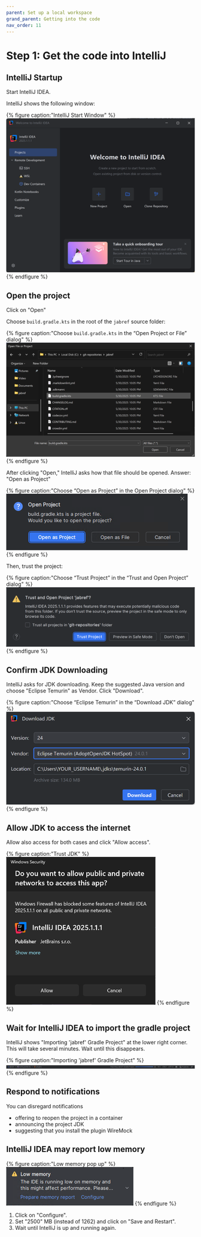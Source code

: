 ```yaml
---
parent: Set up a local workspace
grand_parent: Getting into the code
nav_order: 11
---
```


# Step 1: Get the code into IntelliJ

## IntelliJ Startup

Start IntelliJ IDEA.

IntelliJ shows the following window:

{% figure caption:"IntelliJ Start Window" %}
![IntelliJ Start Window](11-01-intellij-start-window.png)
{% endfigure %}

## Open the project

Click on "Open"

Choose `build.gradle.kts` in the root of the `jabref` source folder:

{% figure caption:"Choose `build.gradle.kts` in the “Open Project or File” dialog" %}
![Open File or Project dialog](11-02-choose-build-gradle-kts.png)
{% endfigure %}

After clicking "Open," IntelliJ asks how that file should be opened.
Answer: "Open as Project"

{% figure caption:"Choose “Open as Project” in the Open Project dialog" %}
![Open Project dialog](11-03-guidelines-choose-open-as-project.png)
{% endfigure %}

Then, trust the project:

{% figure caption:"Choose “Trust Project” in the “Trust and Open Project” dialog" %}
![Trust and Open Project dialog](11-04-guidelines-trust-project.png)
{% endfigure %}

## Confirm JDK Downloading

IntelliJ asks for JDK downloading.
Keep the suggested Java version and choose "Eclipse Temurin" as Vendor.
Click "Download".

{% figure caption:"Choose “Eclipse Temurin” in the “Download JDK” dialog" %}
![Choose Eclipse Temurin](11-05-download-jdk-temurin.png)
{% endfigure %}

## Allow JDK to access the internet

Allow also access for both cases and click "Allow access".

{% figure caption:"Trust JDK" %}
![Windows Firewall JDK](11-06-trust-firewall.png)
{% endfigure %}

## Wait for IntelliJ IDEA to import the gradle project

IntelliJ shows "Importing 'jabref' Gradle Project" at the lower right corner.
This will take several minutes.
Wait until this disappears.

{% figure caption:"Importing 'jabref' Gradle Project" %}
![Importing 'jabref' Gradle Project](11-07-importing-project.png)
{% endfigure %}

## Respond to notifications

You can disregard notifications

* offering to reopen the project in a container
* announcing the project JDK
* suggesting that you install the plugin WireMock

## IntelliJ IDEA may report low memory

{% figure caption:"Low memory pop up" %}
![Low memory pop up](11-08-low-memory.png)
{% endfigure %}

1. Click on "Configure".
2. Set "2500" MB (instead of 1262) and click on "Save and Restart".
3. Wait until IntelliJ is up and running again.

<!-- markdownlint-disable-file MD033 -->
